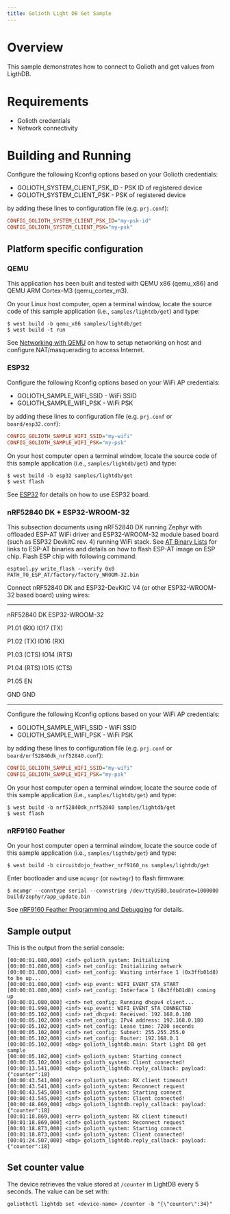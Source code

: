 ```yaml
---
title: Golioth Light DB Get Sample
---
```


# Overview

This sample demonstrates how to connect to Golioth and get values from
LigthDB.

# Requirements

-   Golioth credentials
-   Network connectivity

# Building and Running

Configure the following Kconfig options based on your Golioth
credentials:

-   GOLIOTH_SYSTEM_CLIENT_PSK_ID - PSK ID of registered device
-   GOLIOTH_SYSTEM_CLIENT_PSK - PSK of registered device

by adding these lines to configuration file (e.g. `prj.conf`):

``` cfg
CONFIG_GOLIOTH_SYSTEM_CLIENT_PSK_ID="my-psk-id"
CONFIG_GOLIOTH_SYSTEM_CLIENT_PSK="my-psk"
```

## Platform specific configuration

### QEMU

This application has been built and tested with QEMU x86 (qemu_x86) and
QEMU ARM Cortex-M3 (qemu_cortex_m3).

On your Linux host computer, open a terminal window, locate the source
code of this sample application (i.e., `samples/lightdb/get`) and type:

``` console
$ west build -b qemu_x86 samples/lightdb/get
$ west build -t run
```

See [Networking with
QEMU](https://docs.zephyrproject.org/latest/guides/networking/qemu_setup.html#networking-with-qemu)
on how to setup networking on host and configure NAT/masquerading to
access Internet.

### ESP32

Configure the following Kconfig options based on your WiFi AP
credentials:

-   GOLIOTH_SAMPLE_WIFI_SSID - WiFi SSID
-   GOLIOTH_SAMPLE_WIFI_PSK - WiFi PSK

by adding these lines to configuration file (e.g. `prj.conf` or
`board/esp32.conf`):

``` cfg
CONFIG_GOLIOTH_SAMPLE_WIFI_SSID="my-wifi"
CONFIG_GOLIOTH_SAMPLE_WIFI_PSK="my-psk"
```

On your host computer open a terminal window, locate the source code of
this sample application (i.e., `samples/lightdb/get`) and type:

``` console
$ west build -b esp32 samples/lightdb/get
$ west flash
```

See
[ESP32](https://docs.zephyrproject.org/latest/boards/xtensa/esp32/doc/index.html)
for details on how to use ESP32 board.

### nRF52840 DK + ESP32-WROOM-32

This subsection documents using nRF52840 DK running Zephyr with
offloaded ESP-AT WiFi driver and ESP32-WROOM-32 module based board (such
as ESP32 DevkitC rev. 4) running WiFi stack. See [AT Binary
Lists](https://docs.espressif.com/projects/esp-at/en/latest/AT_Binary_Lists/index.html)
for links to ESP-AT binaries and details on how to flash ESP-AT image on
ESP chip. Flash ESP chip with following command:

``` console
esptool.py write_flash --verify 0x0 PATH_TO_ESP_AT/factory/factory_WROOM-32.bin
```

Connect nRF52840 DK and ESP32-DevKitC V4 (or other ESP32-WROOM-32 based
board) using wires:

  ----------- ----------------
  nRF52840 DK ESP32-WROOM-32

  P1.01 (RX)  IO17 (TX)

  P1.02 (TX)  IO16 (RX)

  P1.03 (CTS) IO14 (RTS)

  P1.04 (RTS) IO15 (CTS)

  P1.05       EN

  GND         GND
  ----------- ----------------

Configure the following Kconfig options based on your WiFi AP
credentials:

-   GOLIOTH_SAMPLE_WIFI_SSID - WiFi SSID
-   GOLIOTH_SAMPLE_WIFI_PSK - WiFi PSK

by adding these lines to configuration file (e.g. `prj.conf` or
`board/nrf52840dk_nrf52840.conf`):

``` cfg
CONFIG_GOLIOTH_SAMPLE_WIFI_SSID="my-wifi"
CONFIG_GOLIOTH_SAMPLE_WIFI_PSK="my-psk"
```

On your host computer open a terminal window, locate the source code of
this sample application (i.e., `samples/lightdb/get`) and type:

``` console
$ west build -b nrf52840dk_nrf52840 samples/lightdb/get
$ west flash
```

### nRF9160 Feather

On your host computer open a terminal window, locate the source code of
this sample application (i.e., `samples/ligthdb/get`) and type:

``` console
$ west build -b circuitdojo_feather_nrf9160_ns samples/lightdb/get
```

Enter bootloader and use `mcumgr` (or `newtmgr`) to flash firmware:

``` console
$ mcumgr --conntype serial --connstring /dev/ttyUSB0,baudrate=1000000 build/zephyr/app_update.bin
```

See [nRF9160 Feather Programming and
Debugging](https://docs.jaredwolff.com/nrf9160-programming-and-debugging.html)
for details.

## Sample output

This is the output from the serial console:

``` console
[00:00:01.080,000] <inf> golioth_system: Initializing
[00:00:01.080,000] <inf> net_config: Initializing network
[00:00:01.080,000] <inf> net_config: Waiting interface 1 (0x3ffb01d8) to be up...
[00:00:01.080,000] <inf> esp_event: WIFI_EVENT_STA_START
[00:00:01.080,000] <inf> net_config: Interface 1 (0x3ffb01d8) coming up
[00:00:01.080,000] <inf> net_config: Running dhcpv4 client...
[00:00:01.998,000] <inf> esp_event: WIFI_EVENT_STA_CONNECTED
[00:00:05.102,000] <inf> net_dhcpv4: Received: 192.168.0.180
[00:00:05.102,000] <inf> net_config: IPv4 address: 192.168.0.180
[00:00:05.102,000] <inf> net_config: Lease time: 7200 seconds
[00:00:05.102,000] <inf> net_config: Subnet: 255.255.255.0
[00:00:05.102,000] <inf> net_config: Router: 192.168.0.1
[00:00:05.102,000] <dbg> golioth_lightdb.main: Start Light DB get sample
[00:00:05.102,000] <inf> golioth_system: Starting connect
[00:00:05.102,000] <inf> golioth_system: Client connected!
[00:00:13.541,000] <dbg> golioth_lightdb.reply_callback: payload: {"counter":18}
[00:00:43.541,000] <err> golioth_system: RX client timeout!
[00:00:43.541,000] <inf> golioth_system: Reconnect request
[00:00:43.545,000] <inf> golioth_system: Starting connect
[00:00:43.545,000] <inf> golioth_system: Client connected!
[00:00:48.869,000] <dbg> golioth_lightdb.reply_callback: payload: {"counter":18}
[00:01:18.869,000] <err> golioth_system: RX client timeout!
[00:01:18.869,000] <inf> golioth_system: Reconnect request
[00:01:18.873,000] <inf> golioth_system: Starting connect
[00:01:18.873,000] <inf> golioth_system: Client connected!
[00:01:24.507,000] <dbg> golioth_lightdb.reply_callback: payload: {"counter":18}
```

## Set counter value

The device retrieves the value stored at `/counter` in LightDB every 5
seconds. The value can be set with:

``` console
goliothctl lightdb set <device-name> /counter -b "{\"counter\":34}"
```
